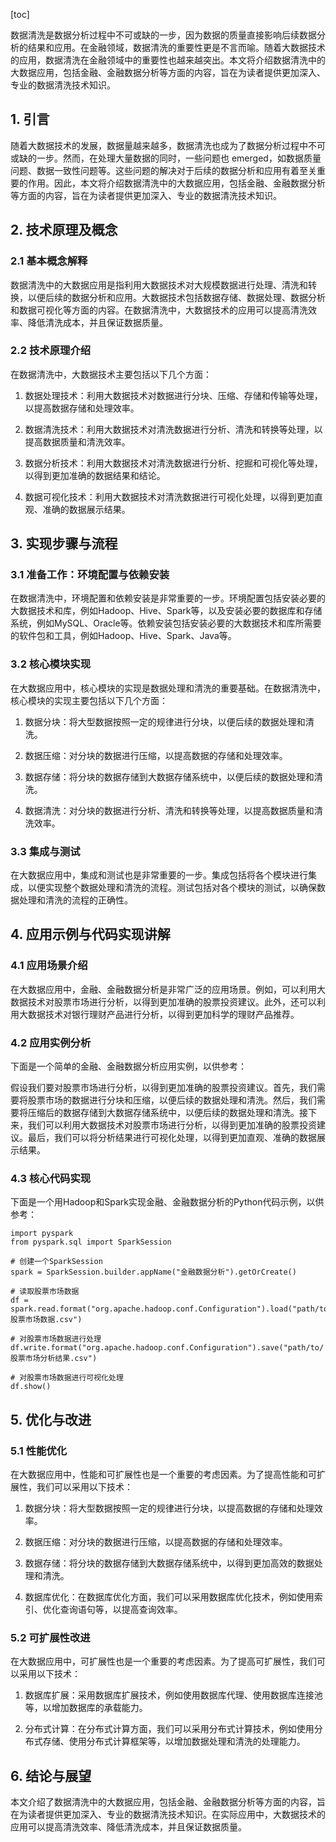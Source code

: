 
[toc]                    
                
                
数据清洗是数据分析过程中不可或缺的一步，因为数据的质量直接影响后续数据分析的结果和应用。在金融领域，数据清洗的重要性更是不言而喻。随着大数据技术的应用，数据清洗在金融领域中的重要性也越来越突出。本文将介绍数据清洗中的大数据应用，包括金融、金融数据分析等方面的内容，旨在为读者提供更加深入、专业的数据清洗技术知识。

## 1. 引言

随着大数据技术的发展，数据量越来越多，数据清洗也成为了数据分析过程中不可或缺的一步。然而，在处理大量数据的同时，一些问题也 emerged，如数据质量问题、数据一致性问题等。这些问题的解决对于后续的数据分析和应用有着至关重要的作用。因此，本文将介绍数据清洗中的大数据应用，包括金融、金融数据分析等方面的内容，旨在为读者提供更加深入、专业的数据清洗技术知识。

## 2. 技术原理及概念

### 2.1 基本概念解释

数据清洗中的大数据应用是指利用大数据技术对大规模数据进行处理、清洗和转换，以便后续的数据分析和应用。大数据技术包括数据存储、数据处理、数据分析和数据可视化等方面的内容。在数据清洗中，大数据技术的应用可以提高清洗效率、降低清洗成本，并且保证数据质量。

### 2.2 技术原理介绍

在数据清洗中，大数据技术主要包括以下几个方面：

1. 数据处理技术：利用大数据技术对数据进行分块、压缩、存储和传输等处理，以提高数据存储和处理效率。

2. 数据清洗技术：利用大数据技术对清洗数据进行分析、清洗和转换等处理，以提高数据质量和清洗效率。

3. 数据分析技术：利用大数据技术对清洗数据进行分析、挖掘和可视化等处理，以得到更加准确的数据结果和结论。

4. 数据可视化技术：利用大数据技术对清洗数据进行可视化处理，以得到更加直观、准确的数据展示结果。

## 3. 实现步骤与流程

### 3.1 准备工作：环境配置与依赖安装

在数据清洗中，环境配置和依赖安装是非常重要的一步。环境配置包括安装必要的大数据技术和库，例如Hadoop、Hive、Spark等，以及安装必要的数据库和存储系统，例如MySQL、Oracle等。依赖安装包括安装必要的大数据技术和库所需要的软件包和工具，例如Hadoop、Hive、Spark、Java等。

### 3.2 核心模块实现

在大数据应用中，核心模块的实现是数据处理和清洗的重要基础。在数据清洗中，核心模块的实现主要包括以下几个方面：

1. 数据分块：将大型数据按照一定的规律进行分块，以便后续的数据处理和清洗。

2. 数据压缩：对分块的数据进行压缩，以提高数据的存储和处理效率。

3. 数据存储：将分块的数据存储到大数据存储系统中，以便后续的数据处理和清洗。

4. 数据清洗：对分块的数据进行分析、清洗和转换等处理，以提高数据质量和清洗效率。

### 3.3 集成与测试

在大数据应用中，集成和测试也是非常重要的一步。集成包括将各个模块进行集成，以便实现整个数据处理和清洗的流程。测试包括对各个模块的测试，以确保数据处理和清洗的流程的正确性。

## 4. 应用示例与代码实现讲解

### 4.1 应用场景介绍

在大数据应用中，金融、金融数据分析是非常广泛的应用场景。例如，可以利用大数据技术对股票市场进行分析，以得到更加准确的股票投资建议。此外，还可以利用大数据技术对银行理财产品进行分析，以得到更加科学的理财产品推荐。

### 4.2 应用实例分析

下面是一个简单的金融、金融数据分析应用实例，以供参考：

假设我们要对股票市场进行分析，以得到更加准确的股票投资建议。首先，我们需要将股票市场的数据进行分块和压缩，以便后续的数据处理和清洗。然后，我们需要将压缩后的数据存储到大数据存储系统中，以便后续的数据处理和清洗。接下来，我们可以利用大数据技术对股票市场进行分析，以得到更加准确的股票投资建议。最后，我们可以将分析结果进行可视化处理，以得到更加直观、准确的数据展示结果。

### 4.3 核心代码实现

下面是一个用Hadoop和Spark实现金融、金融数据分析的Python代码示例，以供参考：

```
import pyspark
from pyspark.sql import SparkSession

# 创建一个SparkSession
spark = SparkSession.builder.appName("金融数据分析").getOrCreate()

# 读取股票市场数据
df = spark.read.format("org.apache.hadoop.conf.Configuration").load("path/to/股票市场数据.csv")

# 对股票市场数据进行处理
df.write.format("org.apache.hadoop.conf.Configuration").save("path/to/股票市场分析结果.csv")

# 对股票市场数据进行可视化处理
df.show()
```

## 5. 优化与改进

### 5.1 性能优化

在大数据应用中，性能和可扩展性也是一个重要的考虑因素。为了提高性能和可扩展性，我们可以采用以下技术：

1. 数据分块：将大型数据按照一定的规律进行分块，以提高数据的存储和处理效率。

2. 数据压缩：对分块的数据进行压缩，以提高数据的存储和处理效率。

3. 数据存储：将分块的数据存储到大数据存储系统中，以得到更加高效的数据处理和清洗。

4. 数据库优化：在数据库优化方面，我们可以采用数据库优化技术，例如使用索引、优化查询语句等，以提高查询效率。

### 5.2 可扩展性改进

在大数据应用中，可扩展性也是一个重要的考虑因素。为了提高可扩展性，我们可以采用以下技术：

1. 数据库扩展：采用数据库扩展技术，例如使用数据库代理、使用数据库连接池等，以增加数据库的承载能力。

2. 分布式计算：在分布式计算方面，我们可以采用分布式计算技术，例如使用分布式存储、使用分布式计算框架等，以增加数据处理和清洗的处理能力。

## 6. 结论与展望

本文介绍了数据清洗中的大数据应用，包括金融、金融数据分析等方面的内容，旨在为读者提供更加深入、专业的数据清洗技术知识。在实际应用中，大数据技术的应用可以提高清洗效率、降低清洗成本，并且保证数据质量。

